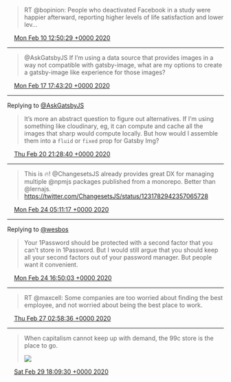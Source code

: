 > RT @bopinion: People who deactivated Facebook in a study were happier afterward, reporting higher levels of life satisfaction and lower lev…

<img src="media/tweet.ico" width="12" /> [Mon Feb 10 12:50:29 +0000 2020](https://twitter.com/maiertech/status/1226850926100713472)

----

> @AskGatsbyJS If I’m using a data source that provides images in a way not compatible with gatsby-image, what are my options to create a gatsby-image like experience for those images?

<img src="media/tweet.ico" width="12" /> [Mon Feb 17 17:43:20 +0000 2020](https://twitter.com/maiertech/status/1229461341909463042)

----

Replying to [@AskGatsbyJS](https://twitter.com/AskGatsbyJS/status/1230561258534916096)

> It’s more an abstract question to figure out alternatives. If I’m using something like cloudinary, eg, it can compute and cache all the images that sharp would compute locally. But how would I assemble them into a `fluid` or `fixed` prop for Gatsby Img?

<img src="media/tweet.ico" width="12" /> [Thu Feb 20 21:28:40 +0000 2020](https://twitter.com/maiertech/status/1230605209996529664)

----

> This is 🔥! @ChangesetsJS already provides great DX for managing multiple @npmjs packages published from a monorepo. Better than @lernajs. https://twitter.com/ChangesetsJS/status/1231782942357065728

<img src="media/tweet.ico" width="12" /> [Mon Feb 24 05:11:17 +0000 2020](https://twitter.com/maiertech/status/1231808795053084672)

----

Replying to [@wesbos](https://twitter.com/wesbos/status/1231982565063581703)

> Your 1Password should be protected with a second factor that you can’t store in 1Password. But I would still argue that you should keep all your second factors out of your password manager. But people want it convenient.

<img src="media/tweet.ico" width="12" /> [Mon Feb 24 16:50:03 +0000 2020](https://twitter.com/maiertech/status/1231984645740384257)

----

> RT @maxcell: Some companies are too worried about finding the best employee, and not worried about being the best place to work.

<img src="media/tweet.ico" width="12" /> [Thu Feb 27 02:58:36 +0000 2020](https://twitter.com/maiertech/status/1232862566797512705)

----

> When capitalism cannot keep up with demand, the 99c store is the place to go. 
> 
> ![](media/1233816580234137605-ER9lojpWkAADAc1.jpg)

<img src="media/tweet.ico" width="12" /> [Sat Feb 29 18:09:30 +0000 2020](https://twitter.com/maiertech/status/1233816580234137605)